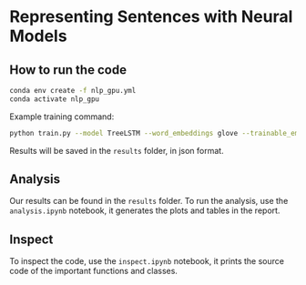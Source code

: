 # Representing Sentences with Neural Models

## How to run the code

```bash
conda env create -f nlp_gpu.yml
conda activate nlp_gpu
```

Example training command:
```bash
python train.py --model TreeLSTM --word_embeddings glove --trainable_embeddings --supervise_nodes --batch_size 128 --patience 10 --max_epochs 100
```

Results will be saved in the `results` folder, in json format.

## Analysis

Our results can be found in the `results` folder.
To run the analysis, use the `analysis.ipynb` notebook, it generates the plots and tables in the report.

## Inspect

To inspect the code, use the `inspect.ipynb` notebook, it prints the source code of the important functions and classes.
